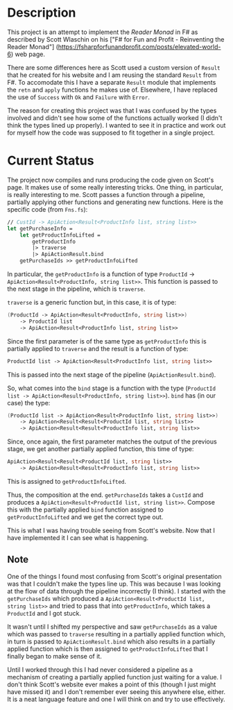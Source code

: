 # Description

This project is an attempt to implement the *Reader Monad* in F# as described by
Scott Wlaschin on his ["F# for Fun and Profit - Reinventing the Reader Monad"]
(https://fsharpforfunandprofit.com/posts/elevated-world-6) web page.

There are some differences here as Scott used a custom version of `Result` that he 
created for his website and I am reusing the standard `Result` from F#.  To
accomodate this I have a separate `Result` module that implements the `retn` and
`apply` functions he makes use of.  Elsewhere, I have replaced the use of 
`Success` with `Ok` and `Failure` with `Error`.

The reason for creating this project was that I was confused by the types involved 
and didn't see how some of the functions actually worked (I didn't think the types
lined up properly).  I wanted to see it in practice and work out for myself how 
the code was supposed to fit together in a single project.

# Current Status

The project now compiles and runs producing the code given on Scott's page.  It makes
use of some really interesting tricks.  One thing, in particular, is really interesting
to me.  Scott passes a function through a pipeline, partially applying other functions
and generating new functions.  Here is the specific code (from `Fns.fs`):

``` fsharp
// CustId -> ApiAction<Result<ProductInfo list, string list>>
let getPurchaseInfo =
    let getProductInfoLifted =
        getProductInfo
        |> traverse 
        |> ApiActionResult.bind
    getPurchaseIds >> getProductInfoLifted
```

In particular, the `getProductInfo` is a function of type
`ProductId` -> `ApiAction<Result<ProductInfo, string list>>`.  This function is passed to
the next stage in the pipeline, which is `traverse`.

`traverse` is a generic function but, in this case, it is of type:

``` fsharp
(ProductId -> ApiAction<Result<ProductInfo, string list>>) 
    -> ProductId list 
    -> ApiAction<Result<ProductInfo list, string list>>
```

Since the first parameter is of the same type as `getProductInfo` this is 
partially applied to `traverse` and the result is a function of type:

``` fsharp
ProductId list -> ApiAction<Result<ProductInfo list, string list>>
```

This is passed into the next stage of the pipeline (`ApiActionResult.bind`).

So, what comes into the `bind` stage is a function with the type
(`ProductId list -> ApiAction<Result<ProductInfo, string list>>`).  `bind` has 
(in our case) the type:

``` fsharp
(ProductId list -> ApiAction<Result<ProductInfo list, string list>>) 
    -> ApiAction<Result<Result<ProductId list, string list>> 
    -> ApiAction<Result<Result<ProductInfo list, string list>>
```

Since, once again, the first parameter matches the output of the previous stage, we get 
another partially applied function, this time of type:

``` fsharp
ApiAction<Result<Result<ProductId list, string list>> 
    -> ApiAction<Result<Result<ProductInfo list, string list>>
```

This is assigned to `getProductInfoLifted`.

Thus, the composition at the end.  `getPurchaseIds` takes a `CustId` and produces a
`ApiAction<Result<ProductId list, string list>>`.  Compose this with the partially
applied `bind` function assigned to `getProductInfoLifted` and we get the correct
type out.

This is what I was having trouble seeing from Scott's website.  Now that I have implemented
it I can see what is happening.

## Note

One of the things I found most confusing from Scott's original presentation was that I 
couldn't make the types line up.  This was because I was looking at the flow of data
through the pipeline incorrectly (I think).  I started with the `getPurchaseIds` which
produced a `ApiAction<Result<ProductId list, string list>>` and tried to pass that
into `getProductInfo`, which takes a `ProductId` and I got stuck.

It wasn't until I shifted my perspective and saw `getPurchaseIds` as a value which was
passed to `traverse` resulting in a partially applied function which, in turn is passed
to `ApiActionResult.bind` which also results in a partially applied function which is
then assigned to `getProductInfoLifted` that I finally began to make sense of it.

Until I worked through this I had never considered a pipeline as a mechanism of 
creating a partially applied function just waiting for a value.  I don't think Scott's
website ever makes a point of this (though I just might have missed it) and I don't
remember ever seeing this anywhere else, either.  It is a neat language feature and
one I will think on and try to use effectively.
